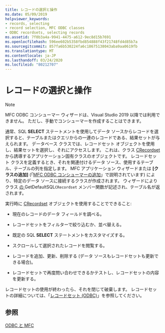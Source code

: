 ```yaml
---
title: レコードの選択と操作
ms.date: 05/09/2019
helpviewer_keywords:
- records, selecting
- record selection, MFC ODBC classes
- ODBC recordsets, selecting records
ms.assetid: 7f0b3a4a-9941-4475-a612-9ec8d15b7691
ms.openlocfilehash: 596ee602b5358fbd854888f43f21748fd4d85b7a
ms.sourcegitcommit: 857fa6b530224fa6c18675138043aba9aa0619fb
ms.translationtype: MT
ms.contentlocale: ja-JP
ms.lasthandoff: 03/24/2020
ms.locfileid: "80212707"
---
```

# <a name="selecting-and-manipulating-records"></a>レコードの選択と操作

> [!NOTE]
> MFC ODBC コンシューマー ウィザードは、Visual Studio 2019 以降では利用できません。 ただし、手動でコンシューマーを作成することはできます。

通常、SQL **SELECT** ステートメントを使用してデータ ソースからレコードを選択すると、テーブルまたはクエリからの一連のレコードである、結果セットが与えられます。 データベース クラスでは、レコードセット オブジェクトを使用し、結果セットを選択し、それにアクセスします。 これは、クラス [CRecordset](../../mfc/reference/crecordset-class.md) から誘導するアプリケーション固有クラスのオブジェクトです。 レコードセット クラスを定義するとき、それを関連付けるデータ ソース、使用するテーブル、テーブルの列を指定します。 MFC アプリケーション ウィザードまたは **[クラスの追加]** (「[MFC ODBC コンシューマーの追加](../../mfc/reference/adding-an-mfc-odbc-consumer.md)」で説明されています) により、特定のデータ ソースに接続するクラスが作成されます。 ウィザードによりクラス [ の ](../../mfc/reference/crecordset-class.md#getdefaultsql)GetDefaultSQL`CRecordset` メンバー関数が記述され、テーブル名が返されます。

実行時に [CRecordset](../../mfc/reference/crecordset-class.md) オブジェクトを使用することでできること:

- 現在のレコードのデータ フィールドを調べる。

- レコードセットをフィルターで絞り込むか、並べ替える。

- 既定の SQL **SELECT** ステートメントをカスタマイズする。

- スクロールして選択されたレコードを閲覧する。

- レコードを追加、更新、削除する (データ ソースもレコードセットも更新できる場合)。

- レコードセットで再度問い合わせできるかテストし、レコードセットの内容を更新する。

レコードセットの使用が終わったら、それを閉じて破棄します。 レコードセットの詳細については、「[レコードセット (ODBC)](../../data/odbc/recordset-odbc.md)」を参照してください。

## <a name="see-also"></a>参照

[ODBC と MFC](../../data/odbc/odbc-and-mfc.md)
